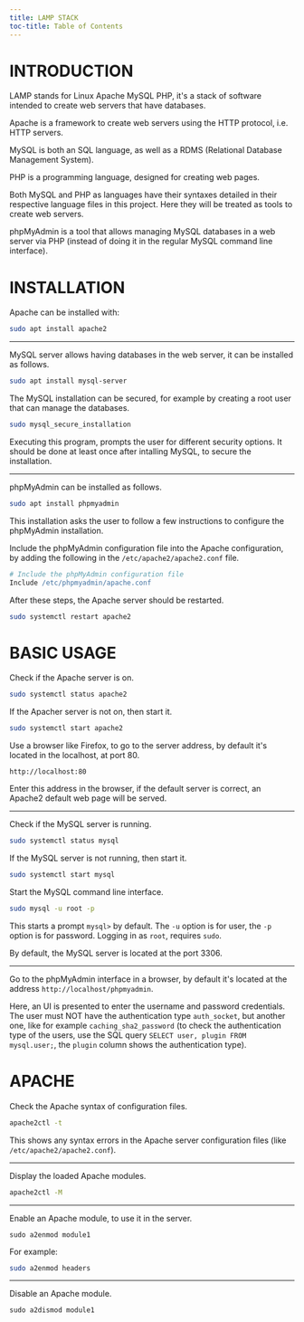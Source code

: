 ```yaml
---
title: LAMP STACK
toc-title: Table of Contents
---
```


# INTRODUCTION

LAMP stands for Linux Apache MySQL PHP, it's a stack of software intended to create web servers that have databases.

Apache is a framework to create web servers using the HTTP protocol, i.e. HTTP servers.

MySQL is both an SQL language, as well as a RDMS (Relational Database Management System).

PHP is a programming language, designed for creating web pages.

Both MySQL and PHP as languages have their syntaxes detailed in their respective language files in this project. Here they will be treated as tools to create web servers.

phpMyAdmin is a tool that allows managing MySQL databases in a web server via PHP (instead of doing it in the regular MySQL command line interface).

# INSTALLATION

Apache can be installed with:

``` bash
sudo apt install apache2
```


----

MySQL server allows having databases in the web server, it can be installed as follows.

``` bash
sudo apt install mysql-server
```

The MySQL installation can be secured, for example by creating a root user that can manage the databases.

``` bash
sudo mysql_secure_installation
```

Executing this program, prompts the user for different security options. It should be done at least once after intalling MySQL, to secure the installation.


----

phpMyAdmin can be installed as follows.

``` bash
sudo apt install phpmyadmin
```

This installation asks the user to follow a few instructions to configure the phpMyAdmin installation.

Include the phpMyAdmin configuration file into the Apache configuration, by adding the following in the `/etc/apache2/apache2.conf` file.

``` apache
# Include the phpMyAdmin configuration file
Include /etc/phpmyadmin/apache.conf
```

After these steps, the Apache server should be restarted.

``` bash
sudo systemctl restart apache2
```

# BASIC USAGE

Check if the Apache server is on.

``` bash
sudo systemctl status apache2
```

If the Apacher server is not on, then start it.

``` bash
sudo systemctl start apache2
```

Use a browser like Firefox, to go to the server address, by default it's located in the localhost, at port 80.

```
http://localhost:80
```

Enter this address in the browser, if the default server is correct, an Apache2 default web page will be served.


----

Check if the MySQL server is running.

``` bash
sudo systemctl status mysql
```

If the MySQL server is not running, then start it.

``` bash
sudo systemctl start mysql
```

Start the MySQL command line interface.

``` bash
sudo mysql -u root -p
```

This starts a prompt `mysql>` by default. The `-u` option is for user, the `-p` option is for password. Logging in as `root`, requires `sudo`.

By default, the MySQL server is located at the port 3306.


----

Go to the phpMyAdmin interface in a browser, by default it's located at the address `http://localhost/phpmyadmin`.

Here, an UI is presented to enter the username and password credentials. The user must NOT have the authentication type `auth_socket`, but another one, like for example `caching_sha2_password` (to check the authentication type of the users, use the SQL query `SELECT user, plugin FROM mysql.user;`, the `plugin` column shows the authentication type).

# APACHE

Check the Apache syntax of configuration files.

``` bash
apache2ctl -t
```

This shows any syntax errors in the Apache server configuration files (like `/etc/apache2/apache2.conf`).


----

Display the loaded Apache modules.

``` bash
apache2ctl -M
```


----

Enable an Apache module, to use it in the server.

``` {.syntax .bash}
sudo a2enmod module1
```

For example:

``` bash
sudo a2enmod headers
```


----

Disable an Apache module.

``` {.syntax .bash}
sudo a2dismod module1
```